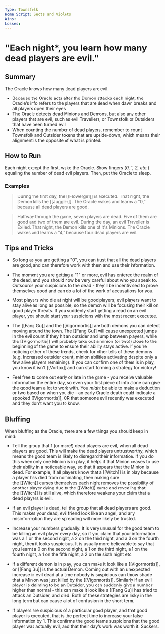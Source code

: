 ```yaml
---
Type: Townsfolk
Home Script: Sects and Violets
Wins: 
Losses:
---
```

# "Each night*, you learn how many dead players are evil."

## Summary
The Oracle knows how many dead players are evil.

- Because the Oracle acts after the Demon attacks each night, the Oracle’s info refers to the players that are dead when dawn breaks and all players open their eyes.
- The Oracle detects dead Minions and Demons, but also any other players that are evil, such as evil Travellers, or Townsfolk or Outsiders that have been turned evil.
- When counting the number of dead players, remember to count Townsfolk and Outsider tokens that are upside-down, which means their alignment is the opposite of what is printed.
## How to Run
Each night except the first, wake the Oracle. Show fingers (_0, 1, 2, etc._) equaling the number of dead evil players. Then, put the Oracle to sleep.
### Examples
>During the first day, the [[Flowergirl]] is executed. That night, the Demon kills the [[Juggler]]. The Oracle wakes and learns a "0,” because all dead players are good.

>Halfway through the game, seven players are dead. Five of them are good and two of them are evil. During the day, an evil Traveller is Exiled. That night, the Demon kills one of it's Minions. The Oracle wakes and learns a "4,” because four dead players are evil.
## Tips and Tricks
- So long as you are getting a "0", you can trust that all the dead players are good, and can therefore work with them and use their information.

- The moment you are getting a "1" or more, evil has entered the realm of the dead, and you should now be very careful about who you speak to. Outsource your suspicions to the dead - they'll be incentivised to prove themselves good and can do a lot of the work of accusations for you.

- Most players who die at night will be good players; evil players want to stay alive as long as possible, so the demon will be focusing their kill on good player threats. If you suddenly start getting a read on an evil player, you should start your suspicions with the most recent executee.

- The [[Fang Gu]] and the [[Vigormortis]] are both demons you can detect moving around the town. The [[Fang Gu]] will cause unexpected jumps in the evil count if they hit an outsider and jump between players, while the [[Vigormortis]] will probably take out a minion (or two!) close to the beginning of the game to ensure their ability stays active. If you're noticing either of these trends, check for other tells of these demons (e.g. Increased outsider count, minion abilities activating despite only a few alive players remaining). If you can confirm one of them is in play, you know it isn't [[Vortox]] and can start forming a strategy for victory!

- Feel free to come out early or late in the game - you receive valuable information the entire day, so even your first piece of info alone can give the good team a lot to work with. You _might_ be able to make a deduction or two based on when you die - an early Oracle death could indicate a spooked [[Vigormortis]], OR that someone evil recently was executed and they don't want you to know.
## Bluffing
When bluffing as the Oracle, there are a few things you should keep in mind:

- Tell the group that 1 (or more!) dead players are evil, when all dead players are good. This will make the dead players untrustworthy, which means the good team is likely to disregard their information. If you do this when only one Minion is in play, it helps if that Minion ceases to use their ability in a noticeable way, so that it appears that the Minion is dead. For example, if all players know that a [[Witch]] is in play because a player has died from nominating, then making sure the [[Witch]] curses themselves each night removes the possibility of another player dying due to the [[Witch]] curse and revealing that the [[Witch]] is still alive, which therefore weakens your claim that a dead players is evil.

- If an evil player is dead, tell the group that all dead players are good. This makes your dead, evil friend look like an angel, and any misinformation they are spreading will more likely be trusted.

- Increase your numbers gradually. It is very unusual for the good team to be killing an evil player every day, so if you claim that your information was a 1 on the second night, a 2 on the third night, and a 3 on the fourth night, then it looks suspicious. It is usually more believable to say that you learnt a 0 on the second night, a 1 on the third night, a 1 on the fourth night, a 1 on the fifth night, a 2 on the sixth night etc.

- If a different demon is in play, you can make it look like a [[Vigormortis]], or [[Fang Gu]] is the actual Demon. Coming out with an unexpected increase in evil dead at a time nobody is suspicious can throw shade that a Minion was just killed by the [[Vigormortis]]. Similarly if an evil player is claiming to be an Outsider, you can suddenly give a number higher than normal - this can make it look like a [[Fang Gu]] has tried to attack an Outsider, and died. Both of these strategies are risky in the long term but can cause a lot of confusion in the short term.

- If players are suspicious of a particular good player, and that good player is executed, that is the perfect time to increase your false information by 1. This confirms the good teams suspicions that the good player was actually evil, and that their day's work was worth it. Suckers.
